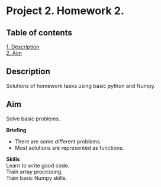 # Project 2. Homework 2.

## Table of contents
[1. Description](https://github.com/ekaterinatao/Tutorial_projects/tree/main/project_2/README.md#Description)  
[2. Aim](https://github.com/ekaterinatao/Tutorial_projects/tree/main/project_2/README.md#Aim)

## Description
Solutions of homework tasks using basic python and Numpy.

## Aim
Solve basic problems.

**Briefing**  
- There are some different problems.
- Most solutions are represented as functions. 

**Skills**  
Learn to write good code.  
Train array processing.  
Train basic Numpy skills.  